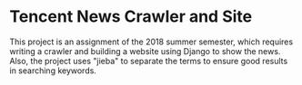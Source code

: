 # Tencent News Crawler and Site
This project is an assignment of the 2018 summer semester, which requires writing a crawler and building a website using Django to show the news. Also, the project uses "jieba" to separate the terms to ensure good results in searching keywords.
